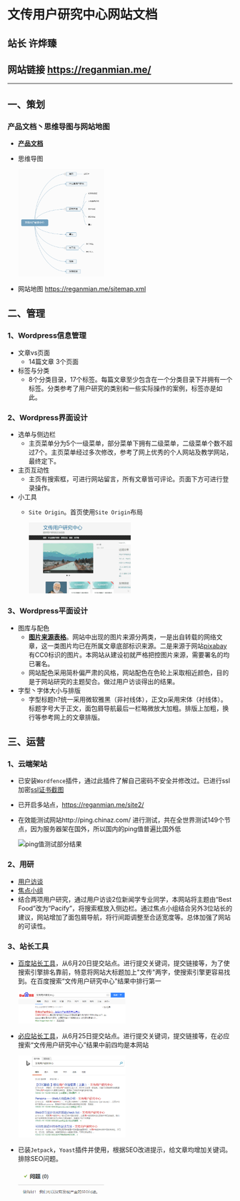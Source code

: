 # 文传用户研究中心网站文档
## 站长 许烨臻
## 网站链接 https://reganmian.me/
------
## 一、策划
### 产品文档丶思维导图与网站地图
* __[产品文档](https://github.com/Tumaorou/personal_website/blob/master/file/%E7%BD%91%E7%AB%99%E7%AD%96%E5%88%92%E6%96%87%E6%A1%A3.md)__
* 思维导图

	<img src="https://raw.githubusercontent.com/Tumaorou/personal_website/master/picture/思维导图.png" alt="思维导图" width="40%" height="40%">
	
* 网站地图 https://reganmian.me/sitemap.xml

## 二、管理
### 1、Wordpress信息管理
* 文章vs页面 
  * 14篇文章 3个页面
* 标签与分类
  * 8个分类目录，17个标签。每篇文章至少包含在一个分类目录下并拥有一个标签。分类参考了用户研究的类别和一些实际操作的案例，标签亦是如此。
### 2、Wordpress界面设计
* 选单与侧边栏
  * 主页菜单分为5个一级菜单，部分菜单下拥有二级菜单，二级菜单个数不超过7个。主页菜单经过多次修改，参考了网上优秀的个人网站及教学网站，最终定下。
* 主页互动性
  * 主页有搜索框，可进行网站留言，所有文章皆可评论。页面下方可进行登录操作。
* 小工具
  * `Site Origin`。首页使用`Site Origin`布局

	<img src="https://raw.githubusercontent.com/Tumaorou/personal_website/master/picture/SiteOrigin%E5%B1%95%E7%A4%BA.gif" alt="SiteOrigin展示" width="50%" height="50%"></img>
  
### 3、Wordpress平面设计
* 图库与配色
  * __[图片来源表格](https://github.com/Tumaorou/personal_website/blob/master/file/%E5%9B%BE%E7%89%87%E6%9D%A5%E6%BA%90.md)__。网站中出现的图片来源分两类，一是出自转载的网络文章，这一类图片均已在所属文章底部标识来源。二是来源于网站[pixabay](https://pixabay.com/)有CC0标识的图片。本网站从建设初就严格把控图片来源，需要署名的均已署名。
  * 网站配色采用简朴偏严肃的风格，网站配色在色轮上采取相近颜色，目的是于网站研究的主题契合。做过用户访谈得出的结果。
* 字型丶字体大小与排版
  * 字型标题h?统一采用微软雅黑（非衬线体），正文p采用宋体（衬线体）。标题字号大于正文，面包屑导航最后一栏略微放大加粗。排版上加粗，换行等参考网上的文章排版。

## 三、运营
### 1、云端架站
* 已安装`Wordfence`插件，通过此插件了解自己密码不安全并修改过。已进行ssl加密[ssl证书截图](https://raw.githubusercontent.com/Tumaorou/personal_website/master/picture/ssl证书.PNG)
* 已开启多站点，https://reganmian.me/site2/
* 在效能测试网站http://ping.chinaz.com/ 进行测试，共在全世界测试149个节点，因为服务器架在国外，所以国内的ping值普遍比国外低

	<img src="https://raw.githubusercontent.com/Tumaorou/personal_website/master/picture/ping%E5%80%BC.png" alt="ping值测试部分结果" width="50%" height="50%"></img>

### 2、用研
* [用户访谈](https://github.com/Tumaorou/personal_website/blob/master/file/%E7%94%A8%E6%88%B7%E8%AE%BF%E8%B0%88.md)
* [焦点小组](https://github.com/Tumaorou/personal_website/blob/master/file/%E7%84%A6%E7%82%B9%E5%B0%8F%E7%BB%84.md)
* 结合两项用户研究，通过用户访谈2位新闻学专业同学，本网站将主题由“Best Food”改为“Pacify”，将搜索框放入侧边栏。通过焦点小组结合另外3位站长的建议，网站增加了面包屑导航，将行间距调整至合适宽度等。总体加强了网站的可读性。
### 3、站长工具
* [百度站长工具](https://raw.githubusercontent.com/Tumaorou/personal_website/master/picture/%E7%99%BE%E5%BA%A6%E7%AB%99%E9%95%BF%E5%B7%A5%E5%85%B7.PNG)，从6月20日提交站点。进行提交关键词，提交链接等，为了使搜索引擎排名靠前，特意将网站大标题加上"文传"两字，使搜索引擎更容易找到。在百度搜索“文传用户研究中心”结果中排行第一

	<img src="https://raw.githubusercontent.com/Tumaorou/personal_website/master/picture/%E7%99%BE%E5%BA%A6%E6%90%9C%E7%B4%A2%E8%AF%8D%E6%9D%A1.PNG" alt="百度搜索" width="50%" height="50%"></img>

* [必应站长工具](https://raw.githubusercontent.com/Tumaorou/personal_website/master/picture/%E5%BF%85%E5%BA%94%E7%AB%99%E9%95%BF%E5%B7%A5%E5%85%B7.PNG)，从6月25日提交站点。进行提交关键词，提交链接等，在必应搜索“文传用户研究中心”结果中前四均是本网站

	<img src="https://raw.githubusercontent.com/Tumaorou/personal_website/master/picture/%E5%BF%85%E5%BA%94%E6%90%9C%E7%B4%A2%E8%AF%8D%E6%9D%A1.PNG" alt="必应搜索" width="50%" height="50%"></img>

* 已装`Jetpack`，`Yoast`插件并使用，根据SEO改进提示，给文章均增加关键词。排除SEO问题。

	<img src="https://raw.githubusercontent.com/Tumaorou/personal_website/master/picture/SEO%E9%97%AE%E9%A2%98.png" alt="SEO问题" width="40%" height="40%"></img>
